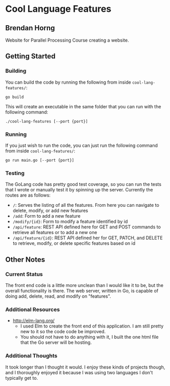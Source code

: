 # Cool Language Features
## Brendan Horng

Website for Parallel Processing Course creating a website.

## Getting Started

### Building

You can build the code by running the following from inside `cool-lang-features/`:
```
go build
```

This will create an executable in the same folder that you can run with the following command:
```
./cool-lang-features [--port {port}]
```

### Running

If you just wish to run the code, you can just run the following command from inside `cool-lang-features/`:

```
go run main.go [--port {port}]
```

### Testing

The GoLang code has pretty good test coverage, so you can run the tests that I wrote or manually test it by spinning up the server.
Currently the routes are as follows:
- `/`: Serves the listing of all the features. From here you can navigate to delete, modify, or add new features
- `/add`: Form to add a new feature
- `/modify/{id}`: Form to modify a feature identified by id
- `/api/feature`: REST API defined here for GET and POST commands to retrieve all features or to add a new one
- `/api/feature/{id}`: REST API defined her for GET, PATCH, and DELETE to retrieve, modify, or delete specific features based on id

## Other Notes

### Current Status

The front end code is a little more unclean than I would like it to be, but the overall functionality is there. The web server, written in Go, is capable of doing add, delete, read, and modify on "features".

### Additional Resources

- http://elm-lang.org/
    - I used Elm to create the front end of this application. I am still pretty new to it so the code code be improved.
    - You should not have to do anything with it, I built the one html file that the Go server will be hosting.

### Additional Thoughts

It took longer than I thought it would. I enjoy these kinds of projects though, and I thoroughly enjoyed it because I was using two languages I don't typically get to.
